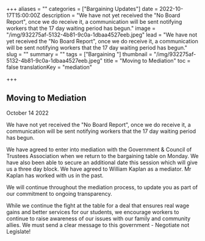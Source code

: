 +++
aliases = ""
categories = ["Bargaining Updates"]
date = 2022-10-17T15:00:00Z
description = "We have not yet received the \"No Board Report\", once we do receive it, a communication will be sent notifying workers that the 17 day waiting period has begun."
image = "/img/932275af-5132-4b81-9c0a-1dbaa4527eeb.jpeg"
lead = "We have not yet received the \"No Board Report\", once we do receive it, a communication will be sent notifying workers that the 17 day waiting period has begun."
slug = ""
summary = ""
tags = ["Bargaining "]
thumbnail = "/img/932275af-5132-4b81-9c0a-1dbaa4527eeb.jpeg"
title = "Moving to Mediation"
toc = false
translationKey = "mediation"

+++
## Moving to Mediation

October 14 2022

We have not yet received the "No Board Report", once we do receive it, a communication will be sent notifying workers that the 17 day waiting period has begun.

We have agreed to enter into mediation with the Government & Council of Trustees Association when we return to the bargaining table on Monday. We have also been able to secure an additional date this session which will give us a three day block. We have agreed to William Kaplan as a mediator. Mr Kaplan has worked with us in the past.

We will continue throughout the mediation process, to update you as part of our commitment to ongoing transparency.

While we continue the fight at the table for a deal that ensures real wage gains and better services for our students, we encourage workers to continue to raise awareness of our issues with our family and community allies. We must send a clear message to this government - Negotiate not Legislate!